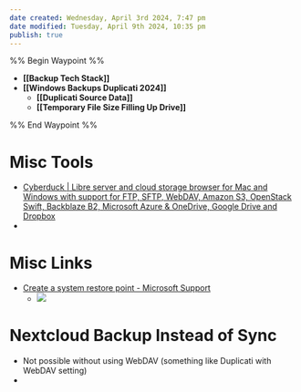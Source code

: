 ```yaml
---
date created: Wednesday, April 3rd 2024, 7:47 pm
date modified: Tuesday, April 9th 2024, 10:35 pm
publish: true
---
```


%% Begin Waypoint %%
- **[[Backup Tech Stack]]**
- **[[Windows Backups Duplicati 2024]]**
	- **[[Duplicati Source Data]]**
	- **[[Temporary File Size Filling Up Drive]]**

%% End Waypoint %%
# Misc Tools
- [Cyberduck | Libre server and cloud storage browser for Mac and Windows with support for FTP, SFTP, WebDAV, Amazon S3, OpenStack Swift, Backblaze B2, Microsoft Azure & OneDrive, Google Drive and Dropbox](https://cyberduck.io/) 
- 
# Misc Links
- [Create a system restore point - Microsoft Support](https://support.microsoft.com/en-us/windows/create-a-system-restore-point-77e02e2a-3298-c869-9974-ef5658ea3be9)
	- ![](_attachments/Windows%20BCDR/IMG-20240403194857836.png)
# Nextcloud Backup Instead of Sync
- Not possible without using WebDAV (something like Duplicati with WebDAV setting)
- 
